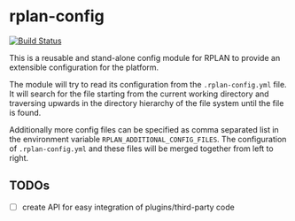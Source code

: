 # rplan-config

[![Build Status](https://travis-ci.org/actano/rplan-config.svg?branch=master)](https://travis-ci.org/actano/rplan-config)

This is a reusable and stand-alone config module for RPLAN to provide an extensible configuration
for the platform.

The module will try to read its configuration from the `.rplan-config.yml` file. It will search for 
the file starting from the current working directory and traversing upwards in the directory 
hierarchy of the file system until the file is found.

Additionally more config files can be specified as comma separated list in the environment variable 
`RPLAN_ADDITIONAL_CONFIG_FILES`. The configuration of `.rplan-config.yml` and these files will be 
merged together from left to right.

## TODOs
* [ ] create API for easy integration of plugins/third-party code
